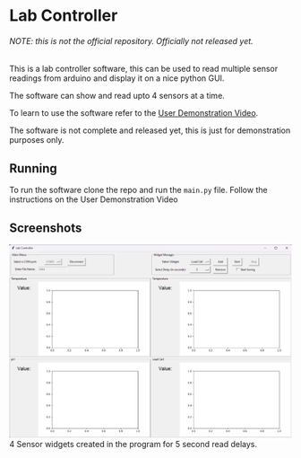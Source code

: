 # Lab Controller

###### NOTE: this is not the official repository. Officially not released yet.


This is a lab controller software, this can be used to read multiple sensor readings from arduino and display it on a nice python GUI.

The software can show and read upto 4 sensors at a time.

To learn to use the software refer to the [User Demonstration Video](https://youtu.be/PrluoQlYvcw).

The software is not complete and released yet, this is just for demonstration purposes only.

## Running
To run the software clone the repo and run the `main.py` file. Follow the instructions on the User Demonstration Video


## Screenshots

![4 Sensor Widgets](images/image.png) 
4 Sensor widgets created in the program for 5 second read delays. 

